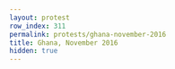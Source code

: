 ```yaml
---
layout: protest
row_index: 311
permalink: protests/ghana-november-2016
title: Ghana, November 2016
hidden: true
---
```


